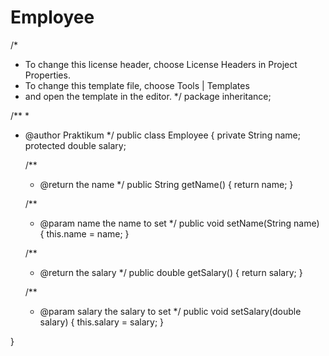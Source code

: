 # Employee

/*
 * To change this license header, choose License Headers in Project Properties.
 * To change this template file, choose Tools | Templates
 * and open the template in the editor.
 */
package inheritance;

/**
 *
 * @author Praktikum
 */
public class Employee {
    private String name;
    protected double salary;

    /**
     * @return the name
     */
    public String getName() {
        return name;
    }

    /**
     * @param name the name to set
     */
    public void setName(String name) {
        this.name = name;
    }

    /**
     * @return the salary
     */
    public double getSalary() {
        return salary;
    }

    /**
     * @param salary the salary to set
     */
    public void setSalary(double salary) {
        this.salary = salary;
    }
    
    
    
}
